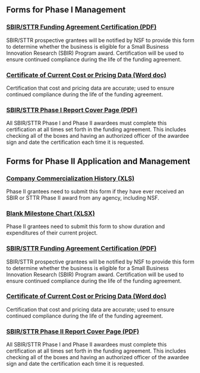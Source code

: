 ## Forms for Phase I Management

### [SBIR/STTR Funding Agreement Certification (PDF)](/files/SBIR_STTR_Funding_Agreement.pdf) 
SBIR/STTR prospective grantees will be notified by NSF to provide this form to determine whether the business is eligible for a Small Business Innovation Research (SBIR) Program award. Certification will be used to ensure continued compliance during the life of the funding agreement.

### [Certificate of Current Cost or Pricing Data (Word doc)](/files/Certificate_of_Current_Cost.docx)
Certification that cost and pricing data are accurate; used to ensure continued compliance during the life of the funding agreement.

### [SBIR/STTR Phase I Report Cover Page (PDF) ](/files/SBIR-STTR_Revised_Report_Cover.pdf)
All SBIR/STTR Phase I and Phase II awardees must complete this certification at all times set forth in the funding agreement. This includes checking all of the boxes and having an authorized officer of the awardee sign and date the certification each time it is requested.

## Forms for Phase II Application and Management

### [Company Commercialization History (XLS)](/files/CommercialHistoryTemplate.xls) 
Phase II grantees need to submit this form if they have ever received an SBIR or STTR Phase II award from any agency, including NSF.

### [Blank Milestone Chart (XLSX) ](/files/Blank_Milestone_Chart.xlsx)
Phase II grantees need to submit this form to show duration and expenditures of their current project.

### [SBIR/STTR Funding Agreement Certification (PDF)](/files/SBIR_STTR_Funding_Agreement.pdf) 
SBIR/STTR prospective grantees will be notified by NSF to provide this form to determine whether the business is eligible for a Small Business Innovation Research (SBIR) Program award. Certification will be used to ensure continued compliance during the life of the funding agreement.

### [Certificate of Current Cost or Pricing Data (Word doc)](/files/Certificate_of_Current_Cost.docx) 
Certification that cost and pricing data are accurate; used to ensure continued compliance during the life of the funding agreement.

### [SBIR/STTR Phase II Report Cover Page (PDF) ](/files/SBIR-STTR_Revised_Report_Cover.pdf)
All SBIR/STTR Phase I and Phase II awardees must complete this certification at all times set forth in the funding agreement. This includes checking all of the boxes and having an authorized officer of the awardee sign and date the certification each time it is requested.
